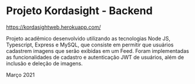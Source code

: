 # Projeto Kordasight - Backend

https://kordasightweb.herokuapp.com/

Projeto acadêmico desenvolvido utilizando as tecnologias Node JS, Typescript, Express e MySQL, que consiste em permitir que usuários cadastrem imagens que serão exibidas em um Feed. Foram implementadas as funcionalidades de cadastro e autenticação JWT de usuários, além de inclusão e deleção de imagens.

Março 2021
